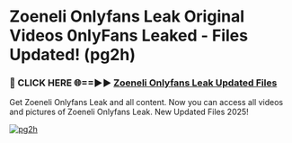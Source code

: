 # Zoeneli Onlyfans Leak Original Videos 0nlyFans Leaked - Files Updated! (pg2h)

<h3>🔴 CLICK HERE 🌐==►► <a href="https://tinyurl.com/x26r9saj" rel="nofollow">Zoeneli Onlyfans Leak Updated Files</a></h3>

Get Zoeneli Onlyfans Leak and all content. Now you can access all videos and pictures of Zoeneli Onlyfans Leak. New Updated Files 2025!

[![pg2h](https://i.imgur.com/LkgZPqh.gif)](https://tinyurl.com/x26r9saj)
